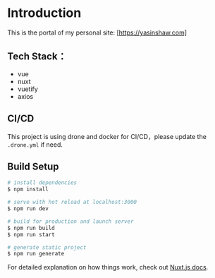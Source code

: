 # Introduction
This is the portal of my personal site: [https://yasinshaw.com]

## Tech Stack：
- vue
- nuxt
- vuetify
- axios

## CI/CD
This project is using drone and docker for CI/CD，please update the `.drone.yml` if need.

## Build Setup

```bash
# install dependencies
$ npm install

# serve with hot reload at localhost:3000
$ npm run dev

# build for production and launch server
$ npm run build
$ npm run start

# generate static project
$ npm run generate
```

For detailed explanation on how things work, check out [Nuxt.js docs](https://nuxtjs.org).
